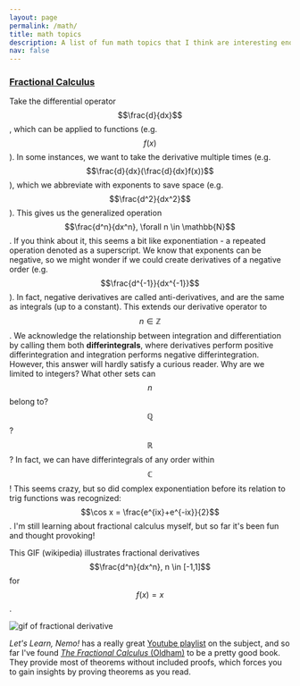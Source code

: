 ```yaml
---
layout: page
permalink: /math/
title: math topics
description: A list of fun math topics that I think are interesting enough to share with others
nav: false
---
```


### [Fractional Calculus](https://en.wikipedia.org/wiki/Fractional_calculus)

Take the differential operator $$\frac{d}{dx}$$, which can be applied to functions (e.g. $$f(x)$$). In some instances, we want to take the derivative multiple times (e.g. $$\frac{d}{dx}(\frac{d}{dx}f(x))$$), which we abbreviate with exponents to save space (e.g. $$\frac{d^2}{dx^2}$$). This gives us the generalized operation $$\frac{d^n}{dx^n}, \forall n \in \mathbb{N}$$. If you think about it, this seems a bit like exponentiation - a repeated operation denoted as a superscript. We know that exponents can be negative, so we might wonder if we could create derivatives of a negative order (e.g. $$\frac{d^{-1}}{dx^{-1}}$$). In fact, negative derivatives are called anti-derivatives, and are the same as integrals (up to a constant). This extends our derivative operator to $$n \in \mathbb{Z}$$. We acknowledge the relationship between integration and differentiation by calling them both **differintegrals**, where derivatives perform positive differintegration and integration performs negative differintegration. However, this answer will hardly satisfy a curious reader. Why are we limited to integers? What other sets can $$n$$ belong to? $$\mathbb{Q}$$? $$\mathbb{R}$$? In fact, we can have differintegrals of any order within $$\mathbb{C}$$! This seems crazy, but so did complex exponentiation before its relation to trig functions was recognized: $$\cos x = \frac{e^{ix}+e^{-ix}}{2}$$. I'm still learning about fractional calculus myself, but so far it's been fun and thought provoking!

This GIF (wikipedia) illustrates fractional derivatives $$\frac{d^n}{dx^n}, n \in [-1,1]$$ for $$f(x)=x$$.

![gif of fractional derivative](https://upload.wikimedia.org/wikipedia/commons/a/ac/Fractional_Derivative_of_Basic_Power_Function_(2014).gif)

*Let's Learn, Nemo!* has a really great [Youtube playlist](https://www.youtube.com/watch?v=wHRoiVAs4_I&list=PLW1_9UnhaSkF4eYm-KMkTDxQfFyvF3W5e) on the subject, and so far I've found [*The Fractional Calculus* (Oldham)](https://www.google.com/books/edition/The_Fractional_Calculus/yh68AAAACAAJ?hl=en) to be a pretty good book. They provide most of theorems without included proofs, which forces you to gain insights by proving theorems as you read.